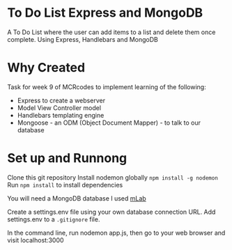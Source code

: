 # To Do List Express and MongoDB

A To Do List where the user can add items to a list and delete them once complete. Using Express, Handlebars and MongoDB

# Why Created
Task for week 9 of MCRcodes to implement learning of the following:
* Express to create a webserver
* Model View Controller model
* Handlebars templating engine
* Mongoose - an ODM (Object Document Mapper) - to talk to our database

# Set up and Runnong
Clone this git repository 
Install nodemon globally `npm install -g nodemon`
Run `npm install` to install dependencies

You will need a MongoDB database I used [mLab](https://mlab.com/) 

Create a settings.env file using your own database connection URL. Add settings.env to a `.gitignore` file. 

In the command line, run nodemon app.js, then go to your web browser and visit localhost:3000